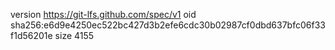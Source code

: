 version https://git-lfs.github.com/spec/v1
oid sha256:e6d9e4250ec522bc427d3b2efe6cdc30b02987cf0dbd637bfc06f33f1d56201e
size 4155
